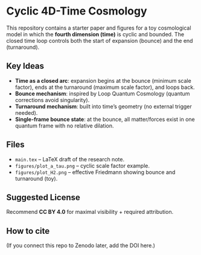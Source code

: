 
# Cyclic 4D-Time Cosmology

This repository contains a starter paper and figures for a toy cosmological model
in which the **fourth dimension (time)** is cyclic and bounded. The closed time loop
controls both the start of expansion (bounce) and the end (turnaround).

## Key Ideas
- **Time as a closed arc**: expansion begins at the bounce (minimum scale factor), ends at the turnaround (maximum scale factor), and loops back.
- **Bounce mechanism**: inspired by Loop Quantum Cosmology (quantum corrections avoid singularity).
- **Turnaround mechanism**: built into time’s geometry (no external trigger needed).
- **Single-frame bounce state**: at the bounce, all matter/forces exist in one quantum frame with no relative dilation.

## Files
- `main.tex` – LaTeX draft of the research note.
- `figures/plot_a_tau.png` – cyclic scale factor example.
- `figures/plot_H2.png` – effective Friedmann showing bounce and turnaround (toy).

## Suggested License
Recommend **CC BY 4.0** for maximal visibility + required attribution.

## How to cite
(If you connect this repo to Zenodo later, add the DOI here.)
